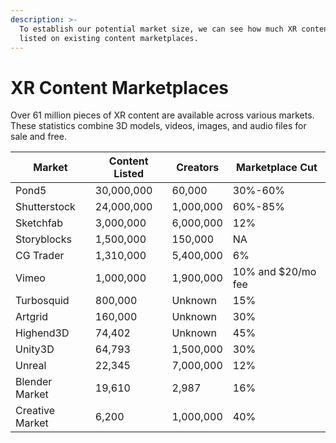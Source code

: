 ```yaml
---
description: >-
  To establish our potential market size, we can see how much XR content is
  listed on existing content marketplaces.
---
```


# XR Content Marketplaces

Over 61 million pieces of XR content are available across various markets.\
These statistics combine 3D models, videos, images, and audio files for sale and free.

| Market          | Content Listed | Creators  | Marketplace Cut    |
| --------------- | -------------- | --------- | ------------------ |
| Pond5           | 30,000,000     | 60,000    | 30%-60%            |
| Shutterstock    | 24,000,000     | 1,000,000 | 60%-85%            |
| Sketchfab       | 3,000,000      | 6,000,000 | 12%                |
| Storyblocks     | 1,500,000      | 150,000   | NA                 |
| CG Trader       | 1,310,000      | 5,400,000 | 6%                 |
| Vimeo           | 1,000,000      | 1,900,000 | 10% and $20/mo fee |
| Turbosquid      | 800,000        | Unknown   | 15%                |
| Artgrid         | 160,000        | Unknown   | 30%                |
| Highend3D       | 74,402         | Unknown   | 45%                |
| Unity3D         | 64,793         | 1,500,000 | 30%                |
| Unreal          | 22,345         | 7,000,000 | 12%                |
| Blender Market  | 19,610         | 2,987     | 16%                |
| Creative Market | 6,200          | 1,000,000 | 40%                |
